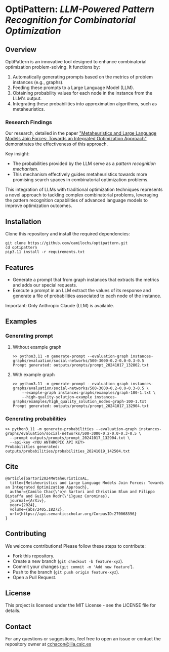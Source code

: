 # OptiPattern: *LLM-Powered Pattern Recognition for Combinatorial Optimization*
## Overview
OptiPattern is an innovative tool designed to enhance combinatorial optimization problem-solving. It functions by:

1. Automatically generating prompts based on the metrics of problem instances (e.g., graphs).
2. Feeding these prompts to a Large Language Model (LLM).
3. Obtaining probability values for each node in the instance from the LLM's output.
4. Integrating these probabilities into approximation algorithms, such as metaheuristics.

### Research Findings

Our research, detailed in the paper ["Metaheuristics and Large Language Models Join Forces: Towards an Integrated Optimization Approach"](https://arxiv.org/abs/2405.18272), demonstrates the effectiveness of this approach. 

Key insight:
- The probabilities provided by the LLM serve as a *pattern recognition mechanism*.
- This mechanism effectively guides metaheuristics towards more promising search spaces in combinatorial optimization problems.

This integration of LLMs with traditional optimization techniques represents a novel approach to tackling complex combinatorial problems, leveraging the pattern recognition capabilities of advanced language models to improve optimization outcomes.

## Installation

Clone this repository and install the required dependencies:
```
git clone https://github.com/camilochs/optipattern.git
cd optipattern
pip3.11 install -r requirements.txt
```

## Features 

- Generate a prompt that from graph instances that extracts the metrics and adds our special requests.
- Execute a prompt in an LLM extract the values of its response and generate a file of probabilities associated to each node of the instance.

Important: Only Anthropic Claude (LLM) is available.

## Examples
### Generating prompt
1. Without example graph
   ```
   >> python3.11 -m generate-prompt --evaluation-graph instances-graphs/evaluation/social-networks/500-3000-0.2-0.0-0.3-0.5
   Prompt generated: outputs/prompts/prompt_20241017_132802.txt
   ```
2. With example graph
   ```
   >> python3.11 -m generate-prompt --evaluation-graph instances-graphs/evaluation/social-networks/500-3000-0.2-0.0-0.3-0.5 \
       --example-graph instances-graphs/examples/graph-100-1.txt \
       --high-quality-solution-example instances-graphs/examples/high_quality_solution_nodes-graph-100-1.txt
   Prompt generated: outputs/prompts/prompt_20241017_132904.txt
   ```
### Generating probabilities

```
>> python3.11 -m generate-probabilities --evaluation-graph instances-graphs/evaluation/social-networks/500-3000-0.2-0.0-0.3-0.5 \
  --prompt outputs/prompts/prompt_20241017_132904.txt \
  --api-key <YOU ANTHROPIC API KEY>
Probabilities generated: outputs/probabilities/probabilities_20241019_142504.txt
```

## Cite
```
@article{Sartori2024MetaheuristicsAL,
  title={Metaheuristics and Large Language Models Join Forces: Towards an Integrated Optimization Approach},
  author={Camilo Chac{\'o}n Sartori and Christian Blum and Filippo Bistaffa and Guillem Rodr{\'i}guez Corominas},
  journal={ArXiv},
  year={2024},
  volume={abs/2405.18272},
  url={https://api.semanticscholar.org/CorpusID:270068396}
}
```

## Contributing
We welcome contributions! Please follow these steps to contribute:

- Fork this repository.
- Create a new branch (`git checkout -b feature-xyz`).
- Commit your changes (`git commit -m 'Add new feature`').
- Push to the branch (`git push origin feature-xyz`).
- Open a Pull Request.

## License
This project is licensed under the MIT License - see the LICENSE file for details.

## Contact
For any questions or suggestions, feel free to open an issue or contact the repository owner at cchacon@iiia.csic.es
